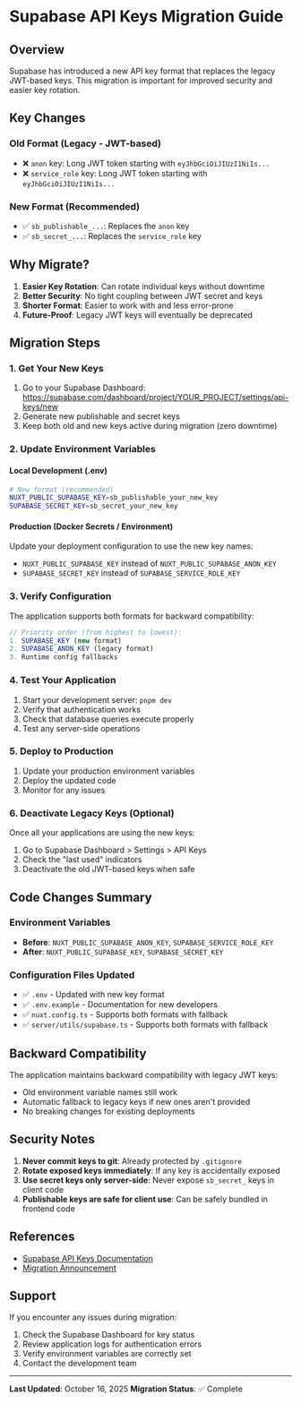 # Supabase API Keys Migration Guide

## Overview

Supabase has introduced a new API key format that replaces the legacy JWT-based keys. This migration is important for improved security and easier key rotation.

## Key Changes

### Old Format (Legacy - JWT-based)
- ❌ `anon` key: Long JWT token starting with `eyJhbGciOiJIUzI1NiIs...`
- ❌ `service_role` key: Long JWT token starting with `eyJhbGciOiJIUzI1NiIs...`

### New Format (Recommended)
- ✅ `sb_publishable_...`: Replaces the `anon` key
- ✅ `sb_secret_...`: Replaces the `service_role` key

## Why Migrate?

1. **Easier Key Rotation**: Can rotate individual keys without downtime
2. **Better Security**: No tight coupling between JWT secret and keys
3. **Shorter Format**: Easier to work with and less error-prone
4. **Future-Proof**: Legacy JWT keys will eventually be deprecated

## Migration Steps

### 1. Get Your New Keys

1. Go to your Supabase Dashboard: https://supabase.com/dashboard/project/YOUR_PROJECT/settings/api-keys/new
2. Generate new publishable and secret keys
3. Keep both old and new keys active during migration (zero downtime)

### 2. Update Environment Variables

#### Local Development (.env)
```bash
# New format (recommended)
NUXT_PUBLIC_SUPABASE_KEY=sb_publishable_your_new_key
SUPABASE_SECRET_KEY=sb_secret_your_new_key
```

#### Production (Docker Secrets / Environment)
Update your deployment configuration to use the new key names:
- `NUXT_PUBLIC_SUPABASE_KEY` instead of `NUXT_PUBLIC_SUPABASE_ANON_KEY`
- `SUPABASE_SECRET_KEY` instead of `SUPABASE_SERVICE_ROLE_KEY`

### 3. Verify Configuration

The application supports both formats for backward compatibility:
```typescript
// Priority order (from highest to lowest):
1. SUPABASE_KEY (new format)
2. SUPABASE_ANON_KEY (legacy format)
3. Runtime config fallbacks
```

### 4. Test Your Application

1. Start your development server: `pnpm dev`
2. Verify that authentication works
3. Check that database queries execute properly
4. Test any server-side operations

### 5. Deploy to Production

1. Update your production environment variables
2. Deploy the updated code
3. Monitor for any issues

### 6. Deactivate Legacy Keys (Optional)

Once all your applications are using the new keys:
1. Go to Supabase Dashboard > Settings > API Keys
2. Check the "last used" indicators
3. Deactivate the old JWT-based keys when safe

## Code Changes Summary

### Environment Variables
- **Before**: `NUXT_PUBLIC_SUPABASE_ANON_KEY`, `SUPABASE_SERVICE_ROLE_KEY`
- **After**: `NUXT_PUBLIC_SUPABASE_KEY`, `SUPABASE_SECRET_KEY`

### Configuration Files Updated
- ✅ `.env` - Updated with new key format
- ✅ `.env.example` - Documentation for new developers
- ✅ `nuxt.config.ts` - Supports both formats with fallback
- ✅ `server/utils/supabase.ts` - Supports both formats with fallback

## Backward Compatibility

The application maintains backward compatibility with legacy JWT keys:
- Old environment variable names still work
- Automatic fallback to legacy keys if new ones aren't provided
- No breaking changes for existing deployments

## Security Notes

1. **Never commit keys to git**: Already protected by `.gitignore`
2. **Rotate exposed keys immediately**: If any key is accidentally exposed
3. **Use secret keys only server-side**: Never expose `sb_secret_` keys in client code
4. **Publishable keys are safe for client use**: Can be safely bundled in frontend code

## References

- [Supabase API Keys Documentation](https://supabase.com/docs/guides/api/api-keys)
- [Migration Announcement](https://supabase.com/docs/guides/api/api-keys#why-are-anon-and-service_role-jwt-based-keys-no-longer-recommended)

## Support

If you encounter any issues during migration:
1. Check the Supabase Dashboard for key status
2. Review application logs for authentication errors
3. Verify environment variables are correctly set
4. Contact the development team

---

**Last Updated**: October 16, 2025
**Migration Status**: ✅ Complete
